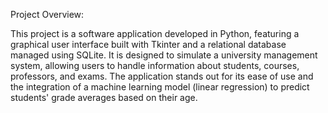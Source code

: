 Project Overview:

This project is a software application developed in Python, featuring a graphical user interface built with Tkinter 
and a relational database managed using SQLite. It is designed to simulate a university management system, 
allowing users to handle information about students, courses, professors, and exams. 
The application stands out for its ease of use and the integration of a machine learning model (linear regression)
to predict students' grade averages based on their age. 
